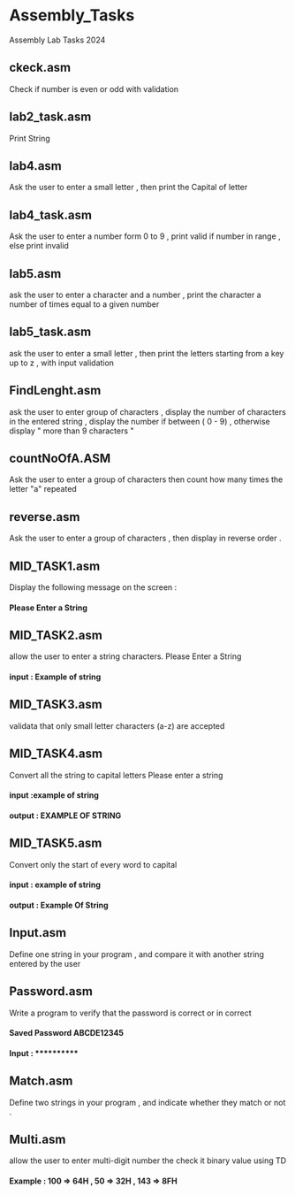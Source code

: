 # Assembly_Tasks
Assembly Lab Tasks 2024

## ckeck.asm
Check if number is even or odd with validation

## lab2_task.asm
Print String 

## lab4.asm
Ask the user to enter a small letter , then print the Capital of letter 

## lab4_task.asm
Ask the user to enter a number form 0 to 9 , print valid if number in range , else print invalid

## lab5.asm
ask the user to enter a character and a number , print the character a number of times equal to a given number

## lab5_task.asm
ask the user to enter a small letter , then print the letters starting from a key up to z , with input validation 

## FindLenght.asm
ask the user to enter group of characters , display the number of characters in the entered string , display the number if between ( 0 - 9) , otherwise display " more than 9 characters " 

## countNoOfA.ASM
Ask the user to enter a group of characters then count how many times the letter "a" repeated

## reverse.asm
Ask the user to enter a group of characters , then display in reverse order .

## MID_TASK1.asm
Display the following message on the screen :
#### Please Enter a String 

## MID_TASK2.asm 
allow the user to enter a string characters.
Please Enter a String
#### input : Example of string

## MID_TASK3.asm
validata that only small letter characters (a-z) are accepted

## MID_TASK4.asm
Convert all the string to capital letters 
Please enter a string 
#### input :example of string 
#### output : EXAMPLE OF STRING

## MID_TASK5.asm
Convert only the start of every word to capital 
#### input : example of string 
#### output : Example Of String

## Input.asm
Define one string in your program , and compare it with another string entered by the user

## Password.asm
Write a program to verify that the password is correct or in correct 
#### Saved Password ABCDE12345
####  Input : **********

## Match.asm 
Define two strings in your program , and indicate whether they match or not . 

## Multi.asm
allow the user to enter multi-digit number the check it binary value using TD 
#### Example : 100 => 64H   , 50 => 32H  , 143 => 8FH 





